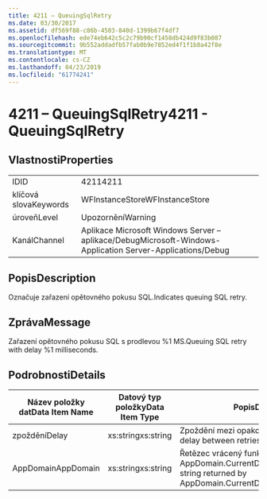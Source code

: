 ```yaml
---
title: 4211 – QueuingSqlRetry
ms.date: 03/30/2017
ms.assetid: df569f88-c86b-4503-840d-1399b67f4df7
ms.openlocfilehash: ede74eb642c5c2c79b90cf1458db424d9f83b087
ms.sourcegitcommit: 9b552addadfb57fab0b9e7852ed4f1f1b8a42f8e
ms.translationtype: MT
ms.contentlocale: cs-CZ
ms.lasthandoff: 04/23/2019
ms.locfileid: "61774241"
---
```

# <a name="4211---queuingsqlretry"></a><span data-ttu-id="64a70-102">4211 – QueuingSqlRetry</span><span class="sxs-lookup"><span data-stu-id="64a70-102">4211 - QueuingSqlRetry</span></span>
## <a name="properties"></a><span data-ttu-id="64a70-103">Vlastnosti</span><span class="sxs-lookup"><span data-stu-id="64a70-103">Properties</span></span>  
  
|||  
|-|-|  
|<span data-ttu-id="64a70-104">ID</span><span class="sxs-lookup"><span data-stu-id="64a70-104">ID</span></span>|<span data-ttu-id="64a70-105">4211</span><span class="sxs-lookup"><span data-stu-id="64a70-105">4211</span></span>|  
|<span data-ttu-id="64a70-106">klíčová slova</span><span class="sxs-lookup"><span data-stu-id="64a70-106">Keywords</span></span>|<span data-ttu-id="64a70-107">WFInstanceStore</span><span class="sxs-lookup"><span data-stu-id="64a70-107">WFInstanceStore</span></span>|  
|<span data-ttu-id="64a70-108">úroveň</span><span class="sxs-lookup"><span data-stu-id="64a70-108">Level</span></span>|<span data-ttu-id="64a70-109">Upozornění</span><span class="sxs-lookup"><span data-stu-id="64a70-109">Warning</span></span>|  
|<span data-ttu-id="64a70-110">Kanál</span><span class="sxs-lookup"><span data-stu-id="64a70-110">Channel</span></span>|<span data-ttu-id="64a70-111">Aplikace Microsoft Windows Server – aplikace/Debug</span><span class="sxs-lookup"><span data-stu-id="64a70-111">Microsoft-Windows-Application Server-Applications/Debug</span></span>|  
  
## <a name="description"></a><span data-ttu-id="64a70-112">Popis</span><span class="sxs-lookup"><span data-stu-id="64a70-112">Description</span></span>  
 <span data-ttu-id="64a70-113">Označuje zařazení opětovného pokusu SQL.</span><span class="sxs-lookup"><span data-stu-id="64a70-113">Indicates queuing SQL retry.</span></span>  
  
## <a name="message"></a><span data-ttu-id="64a70-114">Zpráva</span><span class="sxs-lookup"><span data-stu-id="64a70-114">Message</span></span>  
 <span data-ttu-id="64a70-115">Zařazení opětovného pokusu SQL s prodlevou %1 MS.</span><span class="sxs-lookup"><span data-stu-id="64a70-115">Queuing SQL retry with delay %1 milliseconds.</span></span>  
  
## <a name="details"></a><span data-ttu-id="64a70-116">Podrobnosti</span><span class="sxs-lookup"><span data-stu-id="64a70-116">Details</span></span>  
  
|<span data-ttu-id="64a70-117">Název položky dat</span><span class="sxs-lookup"><span data-stu-id="64a70-117">Data Item Name</span></span>|<span data-ttu-id="64a70-118">Datový typ položky</span><span class="sxs-lookup"><span data-stu-id="64a70-118">Data Item Type</span></span>|<span data-ttu-id="64a70-119">Popis</span><span class="sxs-lookup"><span data-stu-id="64a70-119">Description</span></span>|  
|--------------------|--------------------|-----------------|  
|<span data-ttu-id="64a70-120">zpoždění</span><span class="sxs-lookup"><span data-stu-id="64a70-120">Delay</span></span>|<span data-ttu-id="64a70-121">xs:string</span><span class="sxs-lookup"><span data-stu-id="64a70-121">xs:string</span></span>|<span data-ttu-id="64a70-122">Zpoždění mezi opakovanými pokusy.</span><span class="sxs-lookup"><span data-stu-id="64a70-122">The delay between retries.</span></span>|  
|<span data-ttu-id="64a70-123">AppDomain</span><span class="sxs-lookup"><span data-stu-id="64a70-123">AppDomain</span></span>|<span data-ttu-id="64a70-124">xs:string</span><span class="sxs-lookup"><span data-stu-id="64a70-124">xs:string</span></span>|<span data-ttu-id="64a70-125">Řetězec vrácený funkcí AppDomain.CurrentDomain.FriendlyName.</span><span class="sxs-lookup"><span data-stu-id="64a70-125">The string returned by AppDomain.CurrentDomain.FriendlyName.</span></span>|

